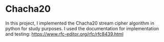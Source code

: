 # Chacha20

In this project, I implemented the Chacha20 stream cipher algorithm in python for study purposes.
I used the documentation for implementation and testing:
https://www.rfc-editor.org/rfc/rfc8439.html
